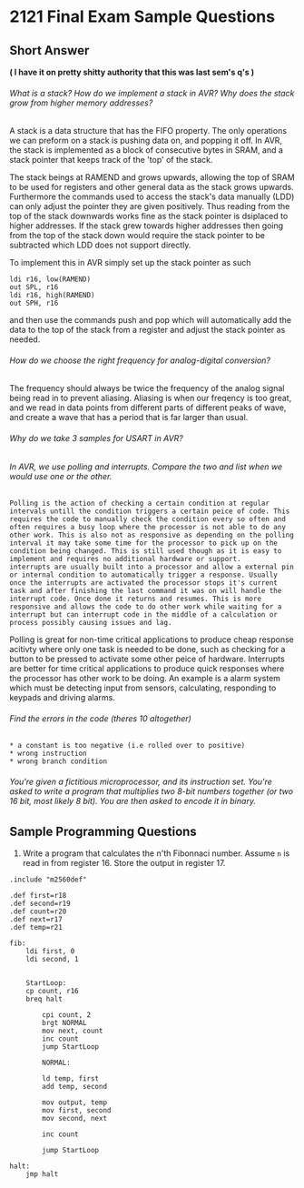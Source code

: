 # 2121 Final Exam Sample Questions

## Short Answer 
**( I have it on pretty shitty authority that this was last sem's q's )**

###### What is a stack? How do we implement a stack in AVR? Why does the stack grow from higher memory addresses?

A stack is a data structure that has the FIFO property. The only operations we can preform on a stack is pushing data on, and popping it off. In AVR, the stack is implemented as a block of consecutive bytes in SRAM, and a stack pointer that keeps track of the 'top' of the stack. 

The stack beings at RAMEND and grows upwards, allowing the top of SRAM to be used for registers and other general data as the stack grows upwards. Furthermore the commands used to access the stack's data manually (LDD) can only adjust the pointer they are given positively. Thus reading from the top of the stack downwards works fine as the stack pointer is dsiplaced to higher addresses. 
If the stack grew towards higher addresses then going from the top of the stack down would require the stack pointer to be subtracted which LDD does not support directly.  

To implement this in AVR simply set up the stack pointer as such

```
ldi r16, low(RAMEND)
out SPL, r16
ldi r16, high(RAMEND)
out SPH, r16
```
and then use the commands push and pop which will automatically add the data to the top of the stack from a register
and adjust the stack pointer as needed. 

###### How do we choose the right frequency for analog-digital conversion?

The frequency should always be twice the frequency of the analog signal being read in to prevent aliasing. Aliasing is when our freqency is too great, and we read in data points from different parts of different peaks of wave, and create a wave that has a period that is far larger than usual.

###### Why do we take 3 samples for USART in AVR?

###### In AVR, we use polling and interrupts. Compare the two and list when we would use one or the other.
	Polling is the action of checking a certain condition at regular intervals untill the condition triggers a certain peice of code. This requires the code to manually check the condition every so often and often requires a busy loop where the processor is not able to do any other work. This is also not as responsive as depending on the polling interval it may take some time for the processor to pick up on the condition being changed. This is still used though as it is easy to implement and requires no additional hardware or support. 
	interrupts are usually built into a processor and allow a external pin or internal condition to automatically trigger a response. Usually once the interrupts are activated the processor stops it's current task and after finishing the last command it was on will handle the interrupt code. Once done it returns and resumes. This is more responsive and allows the code to do other work while waiting for a interrupt but can interrupt code in the middle of a calculation or process possibly causing issues and lag. 

Polling is great for non-time critical applications to produce cheap response acitivty where only one task is needed to be done, such as checking for a button to be pressed to activate some other peice of hardware. 
Interrupts are better for time critical applications to produce quick responses where the processor has other work to be doing. An example is a alarm system which must be detecting input from sensors, calculating, responding to keypads and driving alarms. 
 
###### Find the errors in the code (theres 10 altogether)
	* a constant is too negative (i.e rolled over to positive)
	* wrong instruction
	* wrong branch condition


###### You're given a fictitious microprocessor, and its instruction set. You're asked to write a program that multiplies two 8-bit numbers together (or two 16 bit, most likely 8 bit). You are then asked to encode it in binary.



## Sample Programming Questions

1. Write a program that calculates the n'th Fibonnaci number. Assume `n` is read in from register 16. Store the output in register 17.

```
.include "m2560def"

.def first=r18
.def second=r19
.def count=r20
.def next=r17
.def temp=r21

fib:
	ldi first, 0
	ldi second, 1
	
	
	StartLoop:
	cp count, r16
	breq halt
	
		cpi count, 2
		brgt NORMAL
		mov next, count
		inc count
		jump StartLoop
	
		NORMAL:
		
		ld temp, first
		add temp, second
		
		mov output, temp
		mov first, second
		mov second, next
		
		inc count
	
		jump StartLoop
		
halt:
	jmp halt
	
	

```
